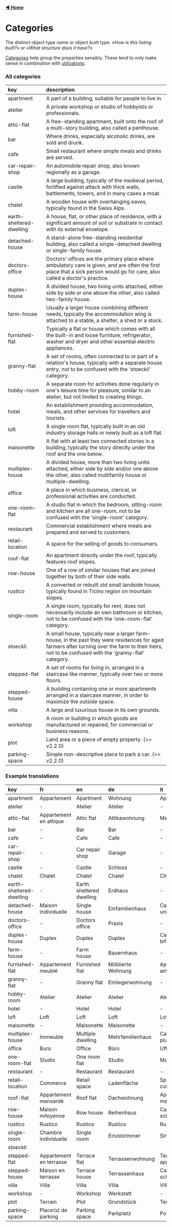 [**◀ Home**](index.md)

# Categories

The distinct object type name or object built type. _«How is this listing built?»_ or _«What structure does it have?»_

[Categories](https://swissrets.ch/docs/noNamespace/simpleType/categories.html) help group the properties sensibly. These tend to only make sense in combination with [utilizations](./Utilizations).

### All categories

key | description
:--- | :---
apartment | A part of a building, suitable for people to live in.
atelier | A private workshop or studio of hobbyists or professionals.
attic-flat | A free-standing apartment, built onto the roof of a multi-story building, also called a penthouse.
bar | Where drinks, especially alcoholic drinks, are sold and drunk.
cafe | Small restaurant where simple meals and drinks are served.
car-repair-shop | An automobile repair shop, also known regionally as a garage.
castle | A large building, typically of the medieval period, fortified against attack with thick walls, battlements, towers, and in many cases a moat.
chalet | A wooden house with overhanging eaves, typically found in the Swiss Alps.
earth-sheltered-dwelling | A house, flat, or other place of residence, with a significant amount of soil or substrate in contact with its external envelope.
detached-house | A stand-alone free-standing residential building, also called a single-detached dwelling or single-family house.
doctors-office | Doctors' offices are the primary place where ambulatory care is given, and are often the first place that a sick person would go for care, also called a doctor's practice.
duplex-house | A divided house, two living units attached, either side by side or one above the other, also called two-family house.
farm-house | Usually a larger house combining different needs, typically the accommodation wing is attached to a stable, a shelter, a shed or a stock.
furnished-flat | Typically a flat or house which comes with all the built-in and loose furniture, refrigerator, washer and dryer and other essential electric appliances.
granny-flat | A set of rooms, often connected to or part of a relation's house, typically with a separate house entry, not to be confused with the 'stoeckli' category.
hobby-room | A separate room for activities done regularly in one's leisure time for pleasure, similar to an atelier, but not limited to creating things.
hotel | An establishment providing accommodation, meals, and other services for travellers and tourists.
loft | A single room flat, typically built in an old industry storage halls or newly built as a loft flat.
maisonette | A flat with at least two connected stories in a building, typically the story directly under the roof and the one below.
multiplex-house | A divided house, more than two living units attached, either side by side and/or one above the other, also called multifamily house or multiple-dwelling.
office | A place in which business, clerical, or professional activities are conducted.
one-room-flat | A studio flat in which the bedroom, sitting-room and kitchen are all one-room, not to be confused with the 'single-room' category.
restaurant | Commercial establishment where meals are prepared and served to customers.
retail-location | A space for the selling of goods to consumers.
roof-flat | An apartment directly under the roof, typically features roof slopes.
row-house | One of a row of similar houses that are joined together by both of their side walls.
rustico | A converted or rebuilt old small landside house, typically found in Ticino region on mountain slopes.
single-room | A single room, typically for rent, does not necessarily include an own bathroom or kitchen, not to be confused with the 'one-room-flat' category.
stoeckli | A small house, typically near a larger farm-house, in the past they were residences for aged farmers after turning over the farm to their heirs, not to be confused with the 'granny-flat' category.
stepped-flat | A set of rooms for living in, arranged in a staircase like manner, typically over two or more floors.
stepped-house | A building containing one or more apartments arranged in a staircase manner, in order to maximize the outside space.
villa | A large and luxurious house in its own grounds.
workshop | A room or building in which goods are manufactured or repaired, for commercial or business reasons.
plot | Land area or a piece of empty property. (>= v2.2.0)
parking-space | Simple non-descriptive place to park a car. (>= v2.2.0)

### Example translations

key | fr | en | de | it
:--- | :--- | :--- | :--- | :---
apartment | Appartement | Apartment | Wohnung | Appartamento
atelier | - | Atelier | Atelier | -
attic-flat | Appartement en attique | Attic flat | Attikawohnung | Mansarda
bar | - | Bar | Bar | -
cafe | - | Cafe | Cafe | -
car-repair-shop | - | Car repair shop | Garage | -
castle | - | Castle | Schloss | -
chalet | Chalet | Chalet | Chalet | Chalet
earth-sheltered-dwelling | - | Earth sheltered dwelling | Erdhaus | -
detached-house | Maison individuelle | Single house | Einfamilienhaus | Casa unifamiliare
doctors-office | - | Doctors office | Praxis | -
duplex-house | Duplex | Duplex | Duplex | Casa bifamiliare
farm-house | - | Farm house | Bauernhaus | -
furnished-flat | Appartement meublé | Furnished flat | Möblierte Wohnung | Appartamento ammobiliato
granny-flat | - | Granny flat | Einliegerwohnung | -
hobby-room | Atelier | Atelier | Atelier | Atelier
hotel | - | Hotel | Hotel | -
loft | Loft | Loft | Loft | Loft
maisonette | - | Maisonette | Maisonette | -
multiplex-house | Immeuble | Multiple dwelling | Mehrfamilienhaus | Casa plurifamiliare
office | Buro | Office | Büro | Ufficio
one-room-flat | Studio | One room flat | Studio | Monolocale
restaurant | - | Restaurant | Restaurant | -
retail-location | Commerce | Retail space | Ladenfläche | Spazio commerciale
roof-flat | Appartement mansardé | Roof flat | Dachwohnung | Appartamento mansardato
row-house | Maison mitoyenne | Row house | Reihenhaus | Casa a schiera
rustico | Rustico | Rustico | Rustico | Rustico
single-room | Chambre individuelle | Single room | Einzelzimmer | Singola
stoeckli | | | |
stepped-flat | Appartement en terrasse | Terrace flat | Terrassenwohnung | Terrazza appartamento
stepped-house | Maison en terrasse | Terrace house | Terrassenhaus | Casa a schiera
villa | Villa | Villa | Villa | Villa
workshop | - | Workshop | Werkstatt | -
plot | Terrain | Plot | Grundstück | Terreno
parking-space | Place(s) de parking | Parking space | Parkplatz | Posteggio
